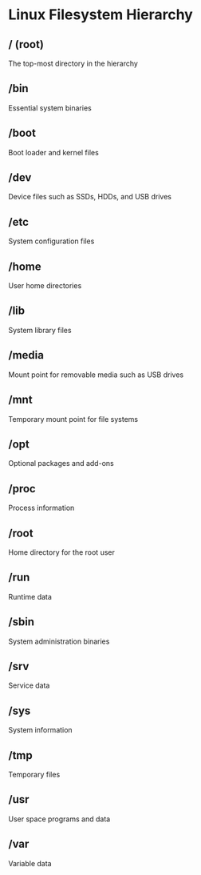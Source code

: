 # Linux Filesystem Hierarchy

## / (root)

The top-most directory in the hierarchy

## /bin

Essential system binaries
    
## /boot

Boot loader and kernel files
    
## /dev

Device files such as SSDs, HDDs, and USB drives
    
## /etc

System configuration files
    
## /home

User home directories
    
## /lib

System library files

## /media

Mount point for removable media such as USB drives

## /mnt 

Temporary mount point for file systems
    
## /opt

Optional packages and add-ons
    
## /proc

Process information
    
## /root

Home directory for the root user
    
## /run

Runtime data 
    
## /sbin

System administration binaries
    
## /srv

Service data
    
## /sys

System information
    
## /tmp

Temporary files
    
## /usr

User space programs and data
    
## /var

Variable data
    

